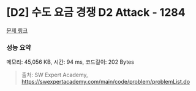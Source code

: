 # [D2] 수도 요금 경쟁 D2 Attack - 1284 

[문제 링크](https://swexpertacademy.com/main/code/problem/problemDetail.do?contestProbId=AV189xUaI8UCFAZN) 

### 성능 요약

메모리: 45,056 KB, 시간: 94 ms, 코드길이: 202 Bytes



> 출처: SW Expert Academy, https://swexpertacademy.com/main/code/problem/problemList.do